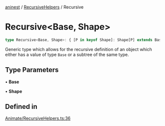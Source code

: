 [aninest](../../index.md) / [RecursiveHelpers](../index.md) / Recursive

# Recursive\<Base, Shape\>

```ts
type Recursive<Base, Shape>: { [P in keyof Shape]: Shape[P] extends Base ? Base : Recursive<Base, Shape[P]> };
```

Generic type which allows for the recursive definition of an object
which either has a value of type `Base` or a subtree of the same type.

## Type Parameters

• **Base**

• **Shape**

## Defined in

[Animate/RecursiveHelpers.ts:36](https://github.com/zphrs/aninest/blob/faa26c191e539bfffb0686de3335249d40ae5db1/core/src/Animate/RecursiveHelpers.ts#L36)

